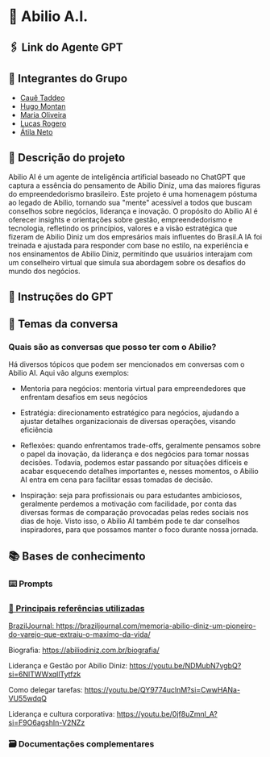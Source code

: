 # 👔 Abilio A.I.

## 🖇️ Link do Agente GPT

## 👥 Integrantes do Grupo

- <a href="https://github.com/cauetaddeo"> Cauê Taddeo
- <a href="https://chatgpt.com/g/g-679923946ea48191bd11644bdd58b7e8-ask-abilio"> Hugo Montan 
- <a href="https://github.com/MariaEduarda-lab"> Maria Oliveira
- <a href="https://github.com/Lucas7rogero"> Lucas Rogero
- <a href="https://github.com/atilaneto"> Átila Neto</a>

## 📑 Descrição do projeto

<p>Abilio AI é um agente de inteligência artificial baseado no ChatGPT que captura a essência do pensamento de Abilio Diniz, uma das maiores figuras do empreendedorismo brasileiro. Este projeto é uma homenagem póstuma ao legado de Abilio, tornando sua "mente" acessível a todos que buscam conselhos sobre negócios, liderança e inovação. O propósito do Abilio AI é oferecer insights e orientações sobre gestão, empreendedorismo e tecnologia, refletindo os princípios, valores e a visão estratégica que fizeram de Abilio Diniz um dos empresários mais influentes do Brasil.A IA foi treinada e ajustada para responder com base no estilo, na experiência e nos ensinamentos de Abilio Diniz, permitindo que usuários interajam com um conselheiro virtual que simula sua abordagem sobre os desafios do mundo dos negócios.</p>

## 🦾 Instruções do GPT 

## 💭 Temas da conversa

<h3>Quais são as conversas que posso ter com o Abilio?</h3>
<p>Há diversos tópicos que podem ser mencionados em conversas com o Abilio AI. Aqui vão alguns exemplos: 

- Mentoria para negócios: mentoria virtual para empreendedores que enfrentam desafios em seus negócios

- Estratégia: direcionamento estratégico para negócios, ajudando a ajustar detalhes organizacionais de diversas operações, visando eficiência

- Reflexões: quando enfrentamos trade-offs, geralmente pensamos sobre o papel da inovação, da liderança e dos negócios para tomar nossas decisões. Todavia, podemos estar passando por situações difíceis e acabar esquecendo detalhes importantes e, nesses momentos, o Abilio AI entra em cena para facilitar essas tomadas de decisão.

- Inspiração: seja para profissionais ou para estudantes ambiciosos, geralmente perdemos a motivação com facilidade, por conta das diversas formas de comparação provocadas pelas redes sociais nos dias de hoje. Visto isso, o Abilio AI também pode te dar conselhos inspiradores, para que possamos manter o foco durante nossa jornada.</p>

## 📚 Bases de conhecimento

<h3>⌨️ Prompts</h3>

<div>
<a href="[text](file:///Users/atilaramosneto/Documents/Onboarding%20Inteli/Prompts%20-%20A.I.bilio.rtf)"> 
</div>

<h3>📘 Principais referências utilizadas</h3>

BrazilJournal: https://braziljournal.com/memoria-abilio-diniz-um-pioneiro-do-varejo-que-extraiu-o-maximo-da-vida/

Biografia: https://abiliodiniz.com.br/biografia/

Liderança e Gestão por Abilio Diniz: https://youtu.be/NDMubN7vgbQ?si=6NlTWWxqllTytfzk

Como delegar tarefas: https://youtu.be/QY9774uclnM?si=CwwHANa-VU55wdqQ

Liderança e cultura corporativa: https://youtu.be/0jf8uZmnl_A?si=F9O6agshIn-V2NZz


<h3>🗃️ Documentações complementares</h3>


